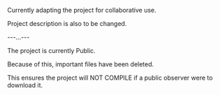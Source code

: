 Currently adapting the project for collaborative use.

Project description is also to be changed.

---...---

The project is currently Public.

Because of this, important files have been deleted.

This ensures the project will NOT COMPILE if a public observer were to download it. 
